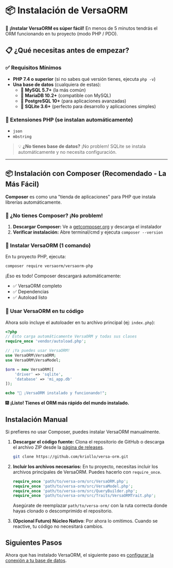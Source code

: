 # 📦 Instalación de VersaORM

🎉 **¡Instalar VersaORM es súper fácil!** En menos de 5 minutos tendrás el ORM funcionando en tu proyecto (modo PHP / PDO).

## 📋 ¿Qué necesitas antes de empezar?

### ✅ Requisitos Mínimos
- **PHP 7.4 o superior** (si no sabes qué versión tienes, ejecuta `php -v`)
- **Una base de datos** (cualquiera de estas):
  - 🐬 **MySQL 5.7+** (la más común)
  - 🐘 **MariaDB 10.2+** (compatible con MySQL)
  - 🐍 **PostgreSQL 10+** (para aplicaciones avanzadas)
  - 📁 **SQLite 3.6+** (perfecto para desarrollo y aplicaciones simples)

### 🔧 Extensiones PHP (se instalan automáticamente)
- `json`
- `mbstring`

> 💡 **¿No tienes base de datos?** ¡No problem! SQLite se instala automáticamente y no necesita configuración.

---

## 📦 Instalación con Composer (Recomendado - La Más Fácil)

**Composer** es como una "tienda de aplicaciones" para PHP que instala librerías automáticamente.

### 🤔 ¿No tienes Composer? ¡No problem!

1. **Descargar Composer:** Ve a [getcomposer.org](https://getcomposer.org/) y descarga el instalador
2. **Verificar instalación:** Abre terminal/cmd y ejecuta `composer --version`

### 🚀 Instalar VersaORM (1 comando)

En tu proyecto PHP, ejecuta:

```bash
composer require versaorm/versaorm-php
```

¡Eso es todo! Composer descargará automáticamente:
- ✅ VersaORM completo
- ✅ Dependencias
- ✅ Autoload listo

### 📝 Usar VersaORM en tu código

Ahora solo incluye el autoloader en tu archivo principal (ej: `index.php`):

```php
<?php
// Esto carga automáticamente VersaORM y todas sus clases
require_once 'vendor/autoload.php';

// ¡Ya puedes usar VersaORM!
use VersaORM\VersaORM;
use VersaORM\VersaModel;

$orm = new VersaORM([
    'driver' => 'sqlite',
    'database' => 'mi_app.db'
]);

echo "🎉 ¡VersaORM instalado y funcionando!";
```

🎆 **¡Listo! Tienes el ORM más rápido del mundo instalado.**

## Instalación Manual

Si prefieres no usar Composer, puedes instalar VersaORM manualmente.

1.  **Descargar el código fuente:**
    Clona el repositorio de GitHub o descarga el archivo ZIP desde la [página de releases](https://github.com/kriollo/versa-orm/releases).

    ```bash
    git clone https://github.com/kriollo/versa-orm.git
    ```

2.  **Incluir los archivos necesarios:**
    En tu proyecto, necesitas incluir los archivos principales de VersaORM. Puedes hacerlo con `require_once`.

    ```php
    require_once 'path/to/versa-orm/src/VersaORM.php';
    require_once 'path/to/versa-orm/src/VersaModel.php';
    require_once 'path/to/versa-orm/src/QueryBuilder.php';
    require_once 'path/to/versa-orm/src/Traits/VersaORMTrait.php';
    ```

    Asegúrate de reemplazar `path/to/versa-orm/` con la ruta correcta donde hayas clonado o descomprimido el repositorio.

3.  **(Opcional Futuro) Núcleo Nativo**: Por ahora lo omitimos. Cuando se reactive, tu código no necesitará cambios.

## Siguientes Pasos

Ahora que has instalado VersaORM, el siguiente paso es [configurar la conexión a tu base de datos](configuration.md).
